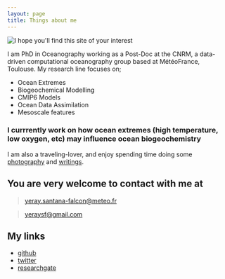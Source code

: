 ```yaml
---
layout: page
title: Things about me
---
```


![I hope you'll find this site of your interest](https://github.com/ysantanaf/ysantanaf.github.io/blob/master/diver.jpg?raw=true)

I am PhD in Oceanography working as a Post-Doc at the CNRM, a data-driven computational oceanography group based at MétéoFrance, Toulouse. My research line focuses on;

  - Ocean Extremes
  - Biogeochemical Modelling
  - CMIP6 Models
  - Ocean Data Assimilation
  - Mesoscale features

### I currrently work on how ocean extremes (high temperature, low oxygen, etc) may influence ocean biogeochemistry

I am also a traveling-lover, and enjoy spending time doing some [photography] and [writings].

## You are very welcome to contact with me at
> yeray.santana-falcon@meteo.fr

> yeraysf@gmail.com

## My links
* [github] 
* [twitter]
* [researchgate]

[researchgate]: <https://www.researchgate.net/profile/Yeray_Santana-Falcon>
[photography]: <https://500px.com/yeraysf>
[writings]: <http://principia.io/staff/yeray/>
[github]: <https://github.com/ysantanaf>
[twitter]: <https://twitter.com/yeraysf>
[meom]: <http://meom-group.github.io/>
